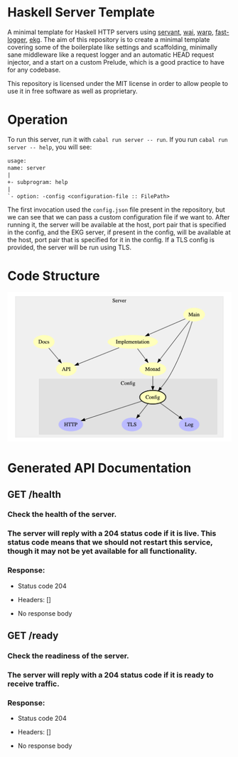 # Haskell Server Template

A minimal template for Haskell HTTP servers using [servant](https://www.servant.dev/),
[wai](https://hackage.haskell.org/package/wai), [warp](https://hackage.haskell.org/package/warp),
[fast-logger](https://hackage.haskell.org/package/fast-logger),
[ekg](https://hackage.haskell.org/package/fast-logger). The aim of
this repository is to create a minimal template covering some of the
boilerplate like settings and scaffolding, minimally sane middleware like a
request logger and an automatic HEAD request injector, and a start on a custom
Prelude, which is a good practice to have for any codebase.

This repository is licensed under the MIT license in order to allow people to
use it in free software as well as proprietary.

# Operation

To run this server, run it with `cabal run server -- run`. If you run `cabal run server -- help`,
you will see:

```
usage:
name: server
|
+- subprogram: help
|
`- option: -config <configuration-file :: FilePath>
```

The first invocation used the `config.json` file present in the repository,
but we can see that we can pass a custom configuration file if we want to.
After running it, the server will be available at the host, port pair that
is specified in the config, and the EKG server, if present in the config,
will be available at the host, port pair that is specified for it in the
config. If a TLS config is provided, the server will be run using TLS.

# Code Structure

![Module Structure](https://github.com/SamuelSchlesinger/haskell-server-template/blob/main/modules.png)

# Generated API Documentation

## GET /health

### Check the health of the server.


### The server will reply with a 204 status code if it is live. This status code means that we should not restart this service, though it may not be yet available for all functionality.


### Response:

- Status code 204
- Headers: []

- No response body

## GET /ready

### Check the readiness of the server.


### The server will reply with a 204 status code if it is ready to receive traffic.


### Response:

- Status code 204
- Headers: []

- No response body


